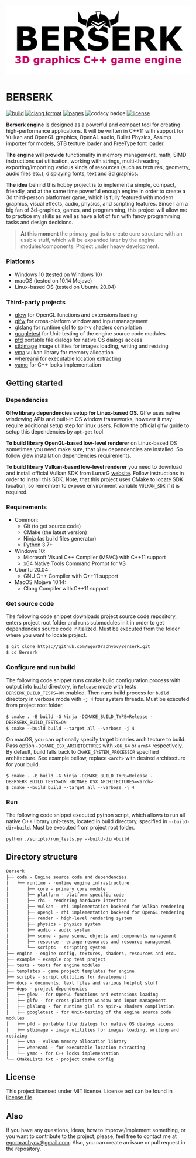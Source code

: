 ![Project logo](https://github.com/EgorOrachyov/Berserk/blob/master/docs/images/logo-main.png)

# BERSERK

[![build](https://github.com/EgorOrachyov/Berserk/actions/workflows/build.yml/badge.svg?branch=master)](https://github.com/EgorOrachyov/Berserk/actions/workflows/build.yml)
[![clang format](https://github.com/EgorOrachyov/Berserk/actions/workflows/clang-format.yml/badge.svg?branch=master)](https://github.com/EgorOrachyov/Berserk/actions/workflows/clang-format.yml)
[![pages](https://github.com/EgorOrachyov/Berserk/actions/workflows/pages.yml/badge.svg?branch=master)](https://github.com/EgorOrachyov/Berserk/actions/workflows/pages.yml)
![codacy badge](https://app.codacy.com/project/badge/Grade/674eff47dbfa45e38c5fd3765f3256ba)
[![license](https://img.shields.io/badge/license-MIT-orange)](https://github.com/EgorOrachyov/Berserk/blob/master/LICENSE.md)

**Berserk engine** is designed as a powerful and compact tool for creating high-performance applications. It will be
written in C++11 with support for Vulkan and OpenGL graphics, OpenAL audio, Bullet Physics, Assimp importer for models,
STB texture loader and FreeType font loader.

**The engine will provide** functionality in memory management, math, SIMD instructions set utilisation, working with
strings, multi-threading, exporting/importing various kinds of resources (such as textures, geometry, audio files etc.),
displaying fonts, text and 3d graphics.

**The idea** behind this hobby project is to implement a simple, compact, friendly, and at the same time powerful enough
engine in order to create a 3d third-person platformer game, which is fully featured with modern graphics, visual
effects, audio, physics, and scripting features. Since I am a big fan of 3d-graphics, games, and programming, this
project will allow me to practice my skills as well as have a lot of fun with fancy programming tasks and design
decisions.

> **At this moment** the primary goal is to create core structure with an usable stuff,
> which will be expanded later by the engine modules/components.
> Project under heavy development.

### Platforms

- Windows 10 (tested on Windows 10)
- macOS (tested on 10.14 Mojave)
- Linux-based OS (tested on Ubuntu 20.04)

### Third-party projects

* [glew](https://github.com/Perlmint/glew-cmake) for OpenGL functions and extensions loading
* [glfw](https://github.com/glfw/glfw) for cross-platform window and input management
* [glslang](https://github.com/KhronosGroup/glslang) for runtime glsl to spir-v shaders compilation
* [googletest](https://github.com/google/googletest) for Unit-testing of the engine source code modules
* [pfd](https://github.com/samhocevar/portable-file-dialogs) portable file dialogs for native OS dialogs access
* [stbimage](https://github.com/nothings/stb) image utilities for images loading, writing and resizing
* [vma](https://github.com/GPUOpen-LibrariesAndSDKs/VulkanMemoryAllocator) vulkan library for memory allocation
* [whereami](https://github.com/gpakosz/whereami) for executable location extracting
* [yamc](https://github.com/yohhoy/yamc) for C++ locks implementation

## Getting started

### Dependencies

**Glfw library dependencies setup for Linux-based OS.**
Glfw uses native windowing APIs and built-in OS window frameworks, however it may require additional setup step for
linux users. Follow the official glfw guide to setup this dependencies by `apt-get` tool.

**To build library OpenGL-based low-level renderer** on Linux-based OS sometimes you need make sure, that `glew`
dependencies are installed. So follow glew installation dependencies requirements.

**To build library Vulkan-based low-level renderer** you need to download and install official Vulkan SDK from
LunarG [website](https://www.lunarg.com/vulkan-sdk/). Follow instructions in order to install this SDK. Note, that this
project uses CMake to locate SDK location, so remember to expose environment variable `VULKAN_SDK` if it is required.

### Requirements

* Common:
    * Git (to get source code)
    * CMake (the latest version)
    * Ninja (as build files generator)
    * Python 3.7+
* Windows 10:
    * Microsoft Visual C++ Compiler (MSVC) with C++11 support
    * x64 Native Tools Command Prompt for VS
* Ubuntu 20.04:
    * GNU C++ Compiler with C++11 support
* MaсOS Mojave 10.14:
    * Clang Compiler with C++11 support

### Get source code

The following code snippet downloads project source code repository, enters project root folder and runs submodules init
in order to get dependencies source code initialized. Must be executed from the folder where you want to locate project.

```shell
$ git clone https://github.com/EgorOrachyov/Berserk.git
$ cd Berserk
```

### Configure and run build

The following code snippet runs cmake build configuration process with output into `build` directory, in `Release` mode
with tests `BERSERK_BUILD_TESTS=ON` enabled. Then runs build process for `build` directory in verbose mode with `-j 4`
four system threads. Must be executed from project root folder.

```shell
$ cmake . -B build -G Ninja -DCMAKE_BUILD_TYPE=Release -DBERSERK_BUILD_TESTS=ON
$ cmake --build build --target all --verbose -j 4
```

On macOS, you can optionally specify target binaries architecture to build. Pass option `-DCMAKE_OSX_ARCHITECTURES`
with `x86_64` or `arm64` respectively. By default, build falls back to `CMAKE_SYSTEM_PROCESSOR` specified architecture.
See example bellow, replace `<arch>` with desired architecture for your build.

```shell
$ cmake . -B build -G Ninja -DCMAKE_BUILD_TYPE=Release -DBERSERK_BUILD_TESTS=ON -DCMAKE_OSX_ARCHITECTURES=<arch>
$ cmake --build build --target all --verbose -j 4
```

### Run

The following code snippet executed python script, which allows to run all native C++ library unit-tests, located in
build directory, specified in `--build-dir=build`. Must be executed from project root folder.

```shell
python ./scripts/run_tests.py --build-dir=build
```

## Directory structure

```ignorelang
Berserk
├── code - Engine source code and dependencies
│   └── runtime - runtime engine infrastructure
│       ├── core - primary core module
│       ├── platform - platform specific code
│       ├── rhi - rendering hardware interface
│       ├── vulkan - rhi implementation backend for Vulkan rendering 
│       ├── opengl - rhi implementation backend for OpenGL rendering
│       ├── render - high-level rendering system
│       ├── physics - physics system
│       ├── audio - audio system
│       ├── scene - game scene, objects and components management
│       ├── resource - eninge resources and resource management
│       └── scripts - scripting system
├── engine - engine config, textures, shaders, resources and etc.
├── example - example cpp test project
├── tests - tests for engine modules
├── templates - game project templates for engine
├── scripts - script utilities for development
├── docs - documents, text files and various helpful stuff
├── deps - project dependencies
│   ├── glew - for OpenGL functions and extensions loading
│   ├── glfw - for cross-platform window and input management
│   ├── glslang - for runtime glsl to spir-v shaders compilation
│   ├── googletest - for Unit-testing of the engine source code modules
│   ├── pfd - portable file dialogs for native OS dialogs access
│   ├── stbimage - image utilities for images loading, writing and resizing
│   ├── vma - vulkan memory allocation library
│   ├── whereami - for executable location extracting
│   └── yamc - for C++ locks implementation
└── CMakeLists.txt - project cmake config
```

## License

This project licensed under MIT license. License text can be found in
[license file](https://github.com/EgorOrachyov/Berserk/blob/master/LICENSE.md).

## Also

If you have any questions, ideas, how to improve/implement something, or you want to contribute to the project, please,
feel free to contact me at egororachyov@gmail.com. Also, you can create an issue or pull request in the repository.